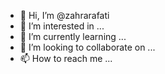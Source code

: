 - 👋 Hi, I’m @zahrarafati
- 👀 I’m interested in ...
- 🌱 I’m currently learning ...
- 💞️ I’m looking to collaborate on ...
- 📫 How to reach me ...

<!---
zahrarafati/zahrarafati is a ✨ special ✨ repository because its `README.md` (this file) appears on your GitHub profile.
You can click the Preview link to take a look at your changes.
--->
